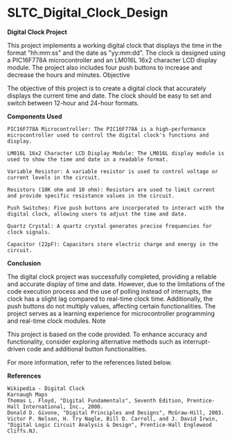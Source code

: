 # SLTC_Digital_Clock_Design
**Digital Clock Project**

This project implements a working digital clock that displays the time in the format "hh:mm:ss" and the date as "yy:mm:dd". The clock is designed using a PIC16F778A microcontroller and an LM016L 16x2 character LCD display module. The project also includes four push buttons to increase and decrease the hours and minutes.
Objective

The objective of this project is to create a digital clock that accurately displays the current time and date. The clock should be easy to set and switch between 12-hour and 24-hour formats.

**Components Used**

    PIC16F778A Microcontroller: The PIC16F778A is a high-performance microcontroller used to control the digital clock's functions and display.

    LM016L 16x2 Character LCD Display Module: The LM016L display module is used to show the time and date in a readable format.

    Variable Resistor: A variable resistor is used to control voltage or current levels in the circuit.

    Resistors (10K ohm and 10 ohm): Resistors are used to limit current and provide specific resistance values in the circuit.

    Push Switches: Five push buttons are incorporated to interact with the digital clock, allowing users to adjust the time and date.

    Quartz Crystal: A quartz crystal generates precise frequencies for clock signals.

    Capacitor (22pF): Capacitors store electric charge and energy in the circuit.

**Conclusion**

The digital clock project was successfully completed, providing a reliable and accurate display of time and date. However, due to the limitations of the code execution process and the use of polling instead of interrupts, the clock has a slight lag compared to real-time clock time. Additionally, the push buttons do not multiply values, affecting certain functionalities. The project serves as a learning experience for microcontroller programming and real-time clock modules.
Note

This project is based on the code provided. To enhance accuracy and functionality, consider exploring alternative methods such as interrupt-driven code and additional button functionalities.

For more information, refer to the references listed below.

**References**

    Wikipedia - Digital Clock
    Karnaugh Maps
    Thomas L. Floyd, "Digital Fundamentals", Seventh Edition, Prentice-Hall International, Inc., 2000.
    Donald D. Givone, "Digital Principles and Designs", McGraw-Hill, 2003.
    Victor P. Nelson, H. Try Nagle, Bill D. Carroll, and J. David Irwin, "Digital Logic Circuit Analysis & Design", Prentice-Hall Englewood Cliffs.NJ.
